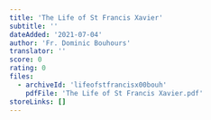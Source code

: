 ```yaml
---
title: 'The Life of St Francis Xavier'
subtitle: ''
dateAdded: '2021-07-04'
author: 'Fr. Dominic Bouhours'
translator: ''
score: 0
rating: 0
files:
  - archiveId: 'lifeofstfrancisx00bouh'
    pdfFile: 'The Life of St Francis Xavier.pdf'
storeLinks: []
---
```


